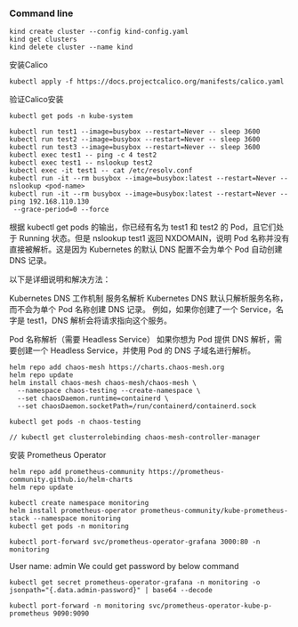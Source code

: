 ### Command line


```
kind create cluster --config kind-config.yaml
kind get clusters
kind delete cluster --name kind
```

安装Calico
```
kubectl apply -f https://docs.projectcalico.org/manifests/calico.yaml
```

验证Calico安装
```
kubectl get pods -n kube-system
```

```commandline
kubectl run test1 --image=busybox --restart=Never -- sleep 3600
kubectl run test2 --image=busybox --restart=Never -- sleep 3600
kubectl run test3 --image=busybox --restart=Never -- sleep 3600
kubectl exec test1 -- ping -c 4 test2
kubectl exec test1 -- nslookup test2
kubectl exec -it test1 -- cat /etc/resolv.conf
kubectl run -it --rm busybox --image=busybox:latest --restart=Never -- nslookup <pod-name>
kubectl run -it --rm busybox --image=busybox:latest --restart=Never -- ping 192.168.110.130
 --grace-period=0 --force

```

根据 kubectl get pods 的输出，你已经有名为 test1 和 test2 的 Pod，且它们处于 Running 状态。但是 nslookup test1 返回 NXDOMAIN，说明 Pod 名称并没有直接被解析。这是因为 Kubernetes 的默认 DNS 配置不会为单个 Pod 自动创建 DNS 记录。

以下是详细说明和解决方法：

Kubernetes DNS 工作机制
服务名解析
Kubernetes DNS 默认只解析服务名称，而不会为单个 Pod 名称创建 DNS 记录。
例如，如果你创建了一个 Service，名字是 test1，DNS 解析会将请求指向这个服务。

Pod 名称解析（需要 Headless Service）
如果你想为 Pod 提供 DNS 解析，需要创建一个 Headless Service，并使用 Pod 的 DNS 子域名进行解析。

```
helm repo add chaos-mesh https://charts.chaos-mesh.org
helm repo update
helm install chaos-mesh chaos-mesh/chaos-mesh \
  --namespace chaos-testing --create-namespace \
  --set chaosDaemon.runtime=containerd \
  --set chaosDaemon.socketPath=/run/containerd/containerd.sock

kubectl get pods -n chaos-testing

// kubectl get clusterrolebinding chaos-mesh-controller-manager

```
安装 Prometheus Operator
```commandline
helm repo add prometheus-community https://prometheus-community.github.io/helm-charts
helm repo update

kubectl create namespace monitoring
helm install prometheus-operator prometheus-community/kube-prometheus-stack --namespace monitoring
kubectl get pods -n monitoring
```

```commandline
kubectl port-forward svc/prometheus-operator-grafana 3000:80 -n monitoring
```

User name: admin
We could get password by below command
```commandline
kubectl get secret prometheus-operator-grafana -n monitoring -o jsonpath="{.data.admin-password}" | base64 --decode
```

```commandline
kubectl port-forward -n monitoring svc/prometheus-operator-kube-p-prometheus 9090:9090
```
